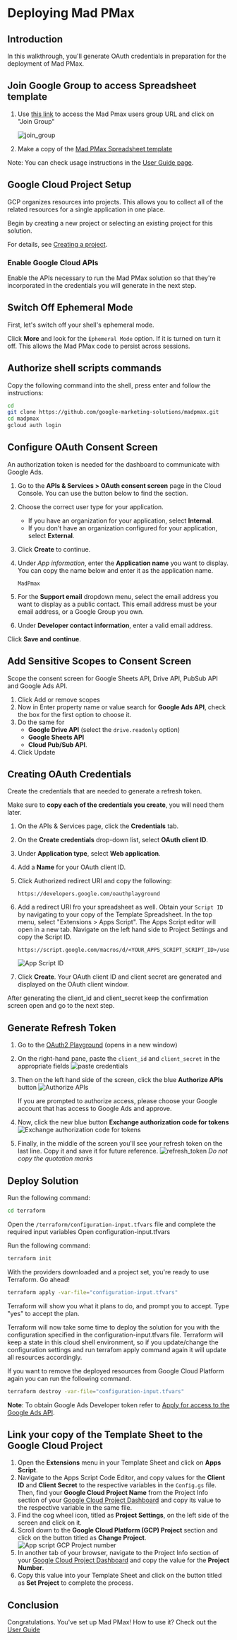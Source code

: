 # Deploying Mad PMax

<walkthrough-metadata>
  <meta name="title" content="Deploying Mad PMax" />
  <meta name="description" content="A step by step guide on configuring cloud and deploying the solution." />
</walkthrough-metadata>

## Introduction

In this walkthrough, you'll generate OAuth credentials in preparation for the deployment of Mad PMax.

<walkthrough-tutorial-difficulty difficulty="2"></walkthrough-tutorial-difficulty>
<walkthrough-tutorial-duration duration="20"></walkthrough-tutorial-duration>

## Join Google Group to access Spreadsheet template

1. Use [this link](https://groups.google.com/g/mad-pmax-users) to access the Mad Pmax users group URL and click on "Join Group"

   ![join_group](https://services.google.com/fh/files/misc/join_mad_pmax_group.png)

1. Make a copy of the [Mad PMax Spreadsheet template](https://docs.google.com/spreadsheets/d/1uj1IA7Bf8W5av2h1Mw_WEAyhiWa6Rxu9KbFxKXW3v2k/copy)

Note: You can check usage instructions in the [User Guide page](https://github.com/google-marketing-solutions/madpmax/wiki/User-Guide).

## Google Cloud Project Setup

GCP organizes resources into projects. This allows you to
collect all of the related resources for a single application in one place.

Begin by creating a new project or selecting an existing project for this
solution.

<walkthrough-project-setup billing></walkthrough-project-setup>

For details, see
[Creating a project](https://cloud.google.com/resource-manager/docs/creating-managing-projects#creating_a_project).

### Enable Google Cloud APIs

Enable the APIs necessary to run the Mad PMax solution so that they're incorporated in the credentials you will generate in the next step.

<walkthrough-enable-apis apis="drive.googleapis.com,sheets.googleapis.com,googleads.googleapis.com,compute.googleapis.com,iam.googleapis.com,cloudresourcemanager.googleapis.com,serviceusage.googleapis.com,pubsub.googleapis.com">
</walkthrough-enable-apis>


## Switch Off Ephemeral Mode

First, let's switch off your shell's ephemeral mode.

Click <walkthrough-spotlight-pointer spotlightId="cloud-shell-more-button" target="cloudshell" title="Show me where">**More**</walkthrough-spotlight-pointer> and look for the `Ephemeral Mode` option. If it is turned on turn it off. This allows the Mad PMax code to persist across sessions.

## Authorize shell scripts commands

Copy the following command into the shell, press enter and follow the instructions:
```bash
cd
git clone https://github.com/google-marketing-solutions/madpmax.git
cd madpmax
gcloud auth login
```


## Configure OAuth Consent Screen

An authorization token is needed for the dashboard to communicate with Google Ads.

1.  Go to the **APIs & Services > OAuth consent screen** page in the Cloud
    Console. You can use the button below to find the section.

    <walkthrough-menu-navigation sectionId="API_SECTION;metropolis_api_consent"></walkthrough-menu-navigation>

1.  Choose the correct user type for your application.

    *   If you have an organization for your application, select **Internal**.
    *   If you don't have an organization configured for your application,
        select **External**.

1.  Click
    <walkthrough-spotlight-pointer cssSelector="button[type='submit']">**Create**</walkthrough-spotlight-pointer>
    to continue.

1.  Under *App information*, enter the **Application name** you want to display.
    You can copy the name below and enter it as the application name.

    ```
    MadPmax
    ```

1.  For the **Support email** dropdown menu, select the email address you want
    to display as a public contact. This email address must be your email
    address, or a Google Group you own.
2.  Under **Developer contact information**, enter a valid email address.

Click
    <walkthrough-spotlight-pointer cssSelector=".cfc-stepper-step-continue-button">**Save
    and continue**</walkthrough-spotlight-pointer>.

## Add Sensitive Scopes to Consent Screen

Scope the consent screen for Google Sheets API, Drive API, PubSub API and Google Ads API.

1. Click <walkthrough-spotlight-pointer locator="semantic({button 'Add or remove scopes'})">Add or remove scopes</walkthrough-spotlight-pointer>
1. Now in <walkthrough-spotlight-pointer locator="semantic({combobox 'Filter'})">Enter property name or value</walkthrough-spotlight-pointer> search for **Google Ads API**, check the box for the first option to choose it.
1. Do the same for
   * **Google Drive API** (select the `drive.readonly` option)
   * **Google Sheets API**
   * **Cloud Pub/Sub API**.
1. Click <walkthrough-spotlight-pointer locator="text('Update')">Update</walkthrough-spotlight-pointer>

## Creating OAuth Credentials

Create the credentials that are needed to generate a refresh token.

Make sure to **copy each of the credentials you create**, you will need them later.

1.  On the APIs & Services page, click the
    <walkthrough-spotlight-pointer cssSelector="#cfctest-section-nav-item-metropolis_api_credentials">**Credentials**</walkthrough-spotlight-pointer>
    tab.

1.  On the
    <walkthrough-spotlight-pointer cssSelector="[id$=action-bar-create-button]" validationPath="/apis/credentials">**Create
    credentials**</walkthrough-spotlight-pointer> drop-down list, select **OAuth
    client ID**.
1.  Under
    <walkthrough-spotlight-pointer cssSelector="[formcontrolname='typeControl']">**Application
    type**</walkthrough-spotlight-pointer>, select **Web application**.

1.  Add a
    <walkthrough-spotlight-pointer cssSelector="[formcontrolname='displayName']">**Name**</walkthrough-spotlight-pointer>
    for your OAuth client ID.

1. Click <walkthrough-spotlight-pointer locator="semantic({group 'Authorized redirect URIs'} {button 'Add URI'})">Authorized redirect URI</walkthrough-spotlight-pointer>
   and copy the following:
   ```
   https://developers.google.com/oauthplayground
   ```
1. Add a redirect URI fro your spreadsheet as well. Obtain your `Script ID` by navigating to your copy of the Template Spreadsheet. In the top menu, select "Extensions > Apps Script". The Apps Script editor will open in a new tab. Navigate on the left hand side to Project Settings and copy the Script ID.
   ```
   https://script.google.com/macros/d/<YOUR_APPS_SCRIPT_SCRIPT_ID>/usercallback
   ```
   ![App Script ID](https://services.google.com/fh/files/misc/madpmax_appscript_script_id.png)

1.  Click **Create**. Your OAuth client ID and client secret are generated and
    displayed on the OAuth client window.

After generating the client_id and client_secret keep the confirmation screen open and go to the next step.


## Generate Refresh Token

1. Go to the [OAuth2 Playground](https://developers.google.com/oauthplayground/#step1&scopes=https%3A//www.googleapis.com/auth/adwords,https%3A//www.googleapis.com/auth/drive,https%3A//www.googleapis.com/auth/spreadsheets&content_type=application/json&http_method=GET&useDefaultOauthCred=checked&oauthEndpointSelect=Google&oauthAuthEndpointValue=https%3A//accounts.google.com/o/oauth2/v2/auth&oauthTokenEndpointValue=https%3A//oauth2.googleapis.com/token&includeCredentials=unchecked&accessTokenType=bearer&autoRefreshToken=unchecked&accessType=offline&forceAprovalPrompt=checked&response_type=code) (opens in a new window)
2. On the right-hand pane, paste the `client_id` and `client_secret` in the appropriate fields ![paste credentials](https://services.google.com/fh/files/misc/pplayground_fields.png)
3. Then on the left hand side of the screen, click the blue **Authorize APIs** button ![Authorize APIs](https://services.google.com/fh/files/misc/authorize_sheets_ads_drive_apis.png)

   If you are prompted to authorize access, please choose your Google account that has access to Google Ads and approve.

5. Now, click the new blue button **Exchange authorization code for tokens** ![Exchange authorization code for tokens](https://services.google.com/fh/files/misc/exchange_authorization_code_for_token.png)

6. Finally, in the middle of the screen you'll see your refresh token on the last line.  Copy it and save it for future reference.  ![refresh_token](https://services.google.com/fh/files/misc/refresh_token.png) *Do not copy the quotation marks*


## Deploy Solution

Run the following command:

```bash
cd terraform
```
Open the `/terraform/configuration-input.tfvars` file and complete the required input variables
<walkthrough-editor-open-file filePath="madpmax/terraform/configuration-input.tfvars">Open
configuration-input.tfvars</walkthrough-editor-open-file>

Run the following command:

```bash
terraform init
```
With the providers downloaded and a project set, you're ready to use Terraform.
Go ahead!

```bash
terraform apply -var-file="configuration-input.tfvars"
```
Terraform will show you what it plans to do, and prompt you to accept. Type "yes" to accept the plan.

Terraform will now take some time to deploy the solution for you with the configuration specified in the configuration-input.tfvars file. Terraform will keep a state in this cloud shell environment, so if you update/change the configuration settings and run terrafom apply command again it will update all resources accordingly.

If you want to remove the deployed resources from Google Cloud Platform again you can run the following command.

```bash
terraform destroy -var-file="configuration-input.tfvars"
```
**Note**: To obtain Google Ads Developer token refer to [Apply for access to the Google Ads API](https://developers.google.com/google-ads/api/docs/get-started/dev-token#apply-token).

## Link your copy of the Template Sheet to the Google Cloud Project
1. Open the **Extensions** menu in your Template Sheet and click on **Apps Script**.
2. Navigate to the Apps Script Code Editor, and copy values for the **Client ID** and **Client Secret** to the respective variables in the `Config.gs` file. Then, find your **Google Cloud Project Name** from the Project Info section of your [Google Cloud Project Dashboard](https://console.cloud.google.com/home/dashboard) and copy its value to the respective variable in the same file.
3. Find the cog wheel icon, titled as **Project Settings**, on the left side of the screen and click on it.
4. Scroll down to the **Google Cloud Platform (GCP) Project** section and click on the button titled as **Change Project**.
![App script GCP Project number](https://services.google.com/fh/files/misc/madpmax_appscript_cloud_project.png)
1. In another tab of your browser, navigate to the Project Info section of your [Google Cloud Project Dashboard](https://console.cloud.google.com/home/dashboard) and copy the value for the **Project Number**.
2. Copy this value into your Template Sheet and click on the button titled as **Set Project** to complete the process.

## Conclusion

Congratulations. You've set up Mad PMax! How to use it? Check out the [User Guide](https://github.com/google-marketing-solutions/madpmax/wiki/User-Guide)

<walkthrough-conclusion-trophy></walkthrough-conclusion-trophy>

<walkthrough-inline-feedback></walkthrough-inline-feedback>
